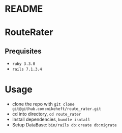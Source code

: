 # README

# RouteRater

## Prequisites
- `ruby 3.3.0`
- `rails 7.1.3.4`

# Usage
####

- clone the repo with `git clone git@github.com:mikeheft/route_rater.git`
- cd into directory, `cd route_rater`
- Install dependencies, `bundle isntall`
- Setup DataBase: `bin/rails db:create db:migrate`